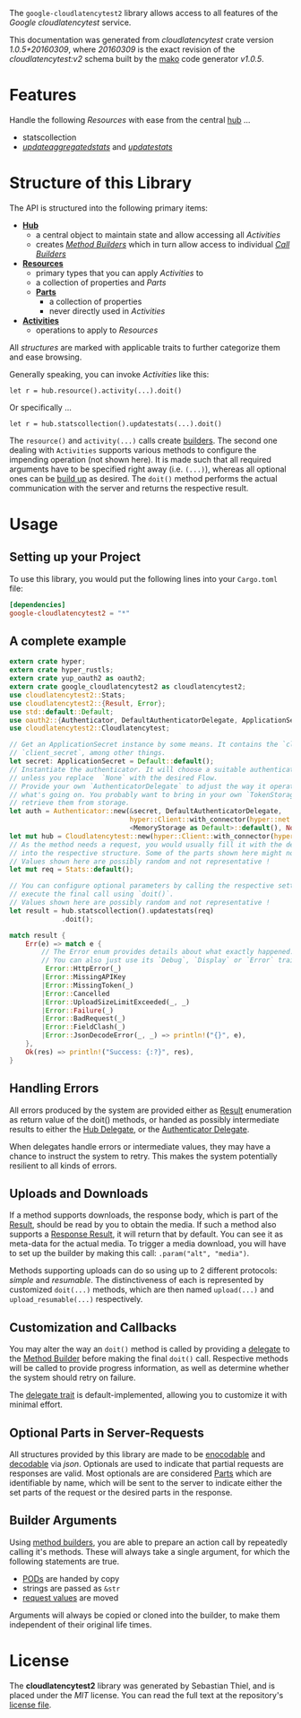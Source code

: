 <!---
DO NOT EDIT !
This file was generated automatically from 'src/mako/api/README.md.mako'
DO NOT EDIT !
-->
The `google-cloudlatencytest2` library allows access to all features of the *Google cloudlatencytest* service.

This documentation was generated from *cloudlatencytest* crate version *1.0.5+20160309*, where *20160309* is the exact revision of the *cloudlatencytest:v2* schema built by the [mako](http://www.makotemplates.org/) code generator *v1.0.5*.
# Features

Handle the following *Resources* with ease from the central [hub](https://docs.rs/google-cloudlatencytest2/1.0.5+20160309/google_cloudlatencytest2/struct.Cloudlatencytest.html) ... 

* statscollection
 * [*updateaggregatedstats*](https://docs.rs/google-cloudlatencytest2/1.0.5+20160309/google_cloudlatencytest2/struct.StatscollectionUpdateaggregatedstatCall.html) and [*updatestats*](https://docs.rs/google-cloudlatencytest2/1.0.5+20160309/google_cloudlatencytest2/struct.StatscollectionUpdatestatCall.html)




# Structure of this Library

The API is structured into the following primary items:

* **[Hub](https://docs.rs/google-cloudlatencytest2/1.0.5+20160309/google_cloudlatencytest2/struct.Cloudlatencytest.html)**
    * a central object to maintain state and allow accessing all *Activities*
    * creates [*Method Builders*](https://docs.rs/google-cloudlatencytest2/1.0.5+20160309/google_cloudlatencytest2/trait.MethodsBuilder.html) which in turn
      allow access to individual [*Call Builders*](https://docs.rs/google-cloudlatencytest2/1.0.5+20160309/google_cloudlatencytest2/trait.CallBuilder.html)
* **[Resources](https://docs.rs/google-cloudlatencytest2/1.0.5+20160309/google_cloudlatencytest2/trait.Resource.html)**
    * primary types that you can apply *Activities* to
    * a collection of properties and *Parts*
    * **[Parts](https://docs.rs/google-cloudlatencytest2/1.0.5+20160309/google_cloudlatencytest2/trait.Part.html)**
        * a collection of properties
        * never directly used in *Activities*
* **[Activities](https://docs.rs/google-cloudlatencytest2/1.0.5+20160309/google_cloudlatencytest2/trait.CallBuilder.html)**
    * operations to apply to *Resources*

All *structures* are marked with applicable traits to further categorize them and ease browsing.

Generally speaking, you can invoke *Activities* like this:

```Rust,ignore
let r = hub.resource().activity(...).doit()
```

Or specifically ...

```ignore
let r = hub.statscollection().updatestats(...).doit()
```

The `resource()` and `activity(...)` calls create [builders][builder-pattern]. The second one dealing with `Activities` 
supports various methods to configure the impending operation (not shown here). It is made such that all required arguments have to be 
specified right away (i.e. `(...)`), whereas all optional ones can be [build up][builder-pattern] as desired.
The `doit()` method performs the actual communication with the server and returns the respective result.

# Usage

## Setting up your Project

To use this library, you would put the following lines into your `Cargo.toml` file:

```toml
[dependencies]
google-cloudlatencytest2 = "*"
```

## A complete example

```Rust
extern crate hyper;
extern crate hyper_rustls;
extern crate yup_oauth2 as oauth2;
extern crate google_cloudlatencytest2 as cloudlatencytest2;
use cloudlatencytest2::Stats;
use cloudlatencytest2::{Result, Error};
use std::default::Default;
use oauth2::{Authenticator, DefaultAuthenticatorDelegate, ApplicationSecret, MemoryStorage};
use cloudlatencytest2::Cloudlatencytest;

// Get an ApplicationSecret instance by some means. It contains the `client_id` and 
// `client_secret`, among other things.
let secret: ApplicationSecret = Default::default();
// Instantiate the authenticator. It will choose a suitable authentication flow for you, 
// unless you replace  `None` with the desired Flow.
// Provide your own `AuthenticatorDelegate` to adjust the way it operates and get feedback about 
// what's going on. You probably want to bring in your own `TokenStorage` to persist tokens and
// retrieve them from storage.
let auth = Authenticator::new(&secret, DefaultAuthenticatorDelegate,
                              hyper::Client::with_connector(hyper::net::HttpsConnector::new(hyper_rustls::TlsClient::new())),
                              <MemoryStorage as Default>::default(), None);
let mut hub = Cloudlatencytest::new(hyper::Client::with_connector(hyper::net::HttpsConnector::new(hyper_rustls::TlsClient::new())), auth);
// As the method needs a request, you would usually fill it with the desired information
// into the respective structure. Some of the parts shown here might not be applicable !
// Values shown here are possibly random and not representative !
let mut req = Stats::default();

// You can configure optional parameters by calling the respective setters at will, and
// execute the final call using `doit()`.
// Values shown here are possibly random and not representative !
let result = hub.statscollection().updatestats(req)
             .doit();

match result {
    Err(e) => match e {
        // The Error enum provides details about what exactly happened.
        // You can also just use its `Debug`, `Display` or `Error` traits
         Error::HttpError(_)
        |Error::MissingAPIKey
        |Error::MissingToken(_)
        |Error::Cancelled
        |Error::UploadSizeLimitExceeded(_, _)
        |Error::Failure(_)
        |Error::BadRequest(_)
        |Error::FieldClash(_)
        |Error::JsonDecodeError(_, _) => println!("{}", e),
    },
    Ok(res) => println!("Success: {:?}", res),
}

```
## Handling Errors

All errors produced by the system are provided either as [Result](https://docs.rs/google-cloudlatencytest2/1.0.5+20160309/google_cloudlatencytest2/enum.Result.html) enumeration as return value of 
the doit() methods, or handed as possibly intermediate results to either the 
[Hub Delegate](https://docs.rs/google-cloudlatencytest2/1.0.5+20160309/google_cloudlatencytest2/trait.Delegate.html), or the [Authenticator Delegate](https://docs.rs/yup-oauth2/*/yup_oauth2/trait.AuthenticatorDelegate.html).

When delegates handle errors or intermediate values, they may have a chance to instruct the system to retry. This 
makes the system potentially resilient to all kinds of errors.

## Uploads and Downloads
If a method supports downloads, the response body, which is part of the [Result](https://docs.rs/google-cloudlatencytest2/1.0.5+20160309/google_cloudlatencytest2/enum.Result.html), should be
read by you to obtain the media.
If such a method also supports a [Response Result](https://docs.rs/google-cloudlatencytest2/1.0.5+20160309/google_cloudlatencytest2/trait.ResponseResult.html), it will return that by default.
You can see it as meta-data for the actual media. To trigger a media download, you will have to set up the builder by making
this call: `.param("alt", "media")`.

Methods supporting uploads can do so using up to 2 different protocols: 
*simple* and *resumable*. The distinctiveness of each is represented by customized 
`doit(...)` methods, which are then named `upload(...)` and `upload_resumable(...)` respectively.

## Customization and Callbacks

You may alter the way an `doit()` method is called by providing a [delegate](https://docs.rs/google-cloudlatencytest2/1.0.5+20160309/google_cloudlatencytest2/trait.Delegate.html) to the 
[Method Builder](https://docs.rs/google-cloudlatencytest2/1.0.5+20160309/google_cloudlatencytest2/trait.CallBuilder.html) before making the final `doit()` call. 
Respective methods will be called to provide progress information, as well as determine whether the system should 
retry on failure.

The [delegate trait](https://docs.rs/google-cloudlatencytest2/1.0.5+20160309/google_cloudlatencytest2/trait.Delegate.html) is default-implemented, allowing you to customize it with minimal effort.

## Optional Parts in Server-Requests

All structures provided by this library are made to be [enocodable](https://docs.rs/google-cloudlatencytest2/1.0.5+20160309/google_cloudlatencytest2/trait.RequestValue.html) and 
[decodable](https://docs.rs/google-cloudlatencytest2/1.0.5+20160309/google_cloudlatencytest2/trait.ResponseResult.html) via *json*. Optionals are used to indicate that partial requests are responses 
are valid.
Most optionals are are considered [Parts](https://docs.rs/google-cloudlatencytest2/1.0.5+20160309/google_cloudlatencytest2/trait.Part.html) which are identifiable by name, which will be sent to 
the server to indicate either the set parts of the request or the desired parts in the response.

## Builder Arguments

Using [method builders](https://docs.rs/google-cloudlatencytest2/1.0.5+20160309/google_cloudlatencytest2/trait.CallBuilder.html), you are able to prepare an action call by repeatedly calling it's methods.
These will always take a single argument, for which the following statements are true.

* [PODs][wiki-pod] are handed by copy
* strings are passed as `&str`
* [request values](https://docs.rs/google-cloudlatencytest2/1.0.5+20160309/google_cloudlatencytest2/trait.RequestValue.html) are moved

Arguments will always be copied or cloned into the builder, to make them independent of their original life times.

[wiki-pod]: http://en.wikipedia.org/wiki/Plain_old_data_structure
[builder-pattern]: http://en.wikipedia.org/wiki/Builder_pattern
[google-go-api]: https://github.com/google/google-api-go-client

# License
The **cloudlatencytest2** library was generated by Sebastian Thiel, and is placed 
under the *MIT* license.
You can read the full text at the repository's [license file][repo-license].

[repo-license]: https://github.com/Byron/google-apis-rsblob/master/LICENSE.md
